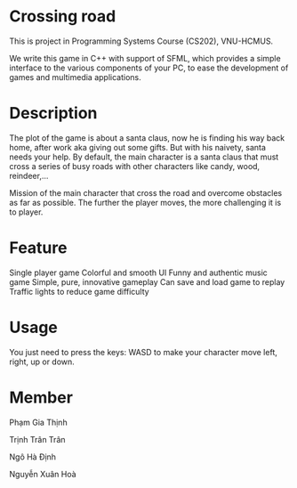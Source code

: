 # Crossing road

This is project in Programming Systems Course (CS202), VNU-HCMUS.

We write this game in C++ with support of SFML, which provides a simple interface to the various components of your PC, to ease the development of games and multimedia applications.

# Description

The plot of the game is about a santa claus, now he is finding his way back home, after work aka giving out some gifts. But with his naivety, santa needs your help. By default, the main character is a santa claus that must cross a series of busy roads with other characters like candy, wood, reindeer,...

Mission of the main character that cross the road and overcome obstacles as far as possible.
The further the player moves, the more challenging it is to player.

# Feature

Single player game
Colorful and smooth UI
Funny and authentic music game
Simple, pure, innovative gameplay
Can save and load game to replay
Traffic lights to reduce game difficulty

# Usage

You just need to press the keys: WASD to make your character move left, right, up or down.

# Member
Phạm Gia Thịnh

Trịnh Trân Trân

Ngô Hà Định

Nguyễn Xuân Hoà
